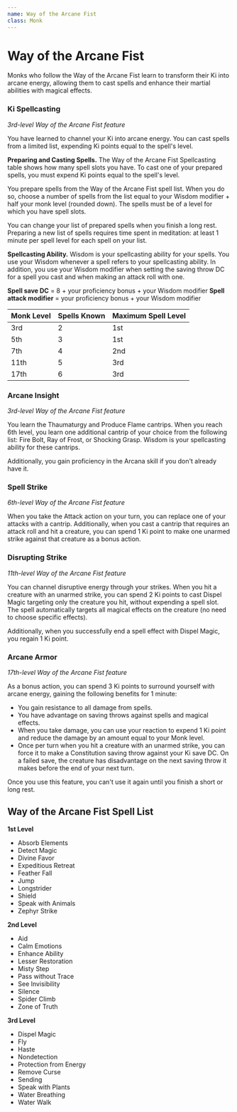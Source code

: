 ```yaml
---
name: Way of the Arcane Fist
class: Monk
---
```


# Way of the Arcane Fist

Monks who follow the Way of the Arcane Fist learn to transform their Ki into arcane energy, allowing them to cast spells and enhance their martial abilities with magical effects.

### Ki Spellcasting
*3rd-level Way of the Arcane Fist feature*

You have learned to channel your Ki into arcane energy. You can cast spells from a limited list, expending Ki points equal to the spell's level.

**Preparing and Casting Spells.** The Way of the Arcane Fist Spellcasting table shows how many spell slots you have. To cast one of your prepared spells, you must expend Ki points equal to the spell's level.

You prepare spells from the Way of the Arcane Fist spell list. When you do so, choose a number of spells from the list equal to your Wisdom modifier + half your monk level (rounded down). The spells must be of a level for which you have spell slots.

You can change your list of prepared spells when you finish a long rest. Preparing a new list of spells requires time spent in meditation: at least 1 minute per spell level for each spell on your list.

**Spellcasting Ability.** Wisdom is your spellcasting ability for your spells. You use your Wisdom whenever a spell refers to your spellcasting ability. In addition, you use your Wisdom modifier when setting the saving throw DC for a spell you cast and when making an attack roll with one.

**Spell save DC** = 8 + your proficiency bonus + your Wisdom modifier
**Spell attack modifier** = your proficiency bonus + your Wisdom modifier

| Monk Level | Spells Known | Maximum Spell Level |
|------------|--------------|---------------------|
| 3rd        | 2            | 1st                 |
| 5th        | 3            | 1st                 |
| 7th        | 4            | 2nd                 |
| 11th       | 5            | 3rd                 |
| 17th       | 6            | 3rd                 |

### Arcane Insight
*3rd-level Way of the Arcane Fist feature*

You learn the Thaumaturgy and Produce Flame cantrips. When you reach 6th level, you learn one additional cantrip of your choice from the following list: Fire Bolt, Ray of Frost, or Shocking Grasp. Wisdom is your spellcasting ability for these cantrips.

Additionally, you gain proficiency in the Arcana skill if you don't already have it.

### Spell Strike
*6th-level Way of the Arcane Fist feature*

When you take the Attack action on your turn, you can replace one of your attacks with a cantrip. Additionally, when you cast a cantrip that requires an attack roll and hit a creature, you can spend 1 Ki point to make one unarmed strike against that creature as a bonus action.

### Disrupting Strike
*11th-level Way of the Arcane Fist feature*

You can channel disruptive energy through your strikes. When you hit a creature with an unarmed strike, you can spend 2 Ki points to cast Dispel Magic targeting only the creature you hit, without expending a spell slot. The spell automatically targets all magical effects on the creature (no need to choose specific effects).

Additionally, when you successfully end a spell effect with Dispel Magic, you regain 1 Ki point.

### Arcane Armor
*17th-level Way of the Arcane Fist feature*

As a bonus action, you can spend 3 Ki points to surround yourself with arcane energy, gaining the following benefits for 1 minute:

- You gain resistance to all damage from spells.
- You have advantage on saving throws against spells and magical effects.
- When you take damage, you can use your reaction to expend 1 Ki point and reduce the damage by an amount equal to your Monk level.
- Once per turn when you hit a creature with an unarmed strike, you can force it to make a Constitution saving throw against your Ki save DC. On a failed save, the creature has disadvantage on the next saving throw it makes before the end of your next turn.

Once you use this feature, you can't use it again until you finish a short or long rest.

## Way of the Arcane Fist Spell List

**1st Level**
- Absorb Elements
- Detect Magic
- Divine Favor
- Expeditious Retreat
- Feather Fall
- Jump
- Longstrider
- Shield
- Speak with Animals
- Zephyr Strike

**2nd Level**
- Aid
- Calm Emotions
- Enhance Ability
- Lesser Restoration
- Misty Step
- Pass without Trace
- See Invisibility
- Silence
- Spider Climb
- Zone of Truth

**3rd Level**
- Dispel Magic
- Fly
- Haste
- Nondetection
- Protection from Energy
- Remove Curse
- Sending
- Speak with Plants
- Water Breathing
- Water Walk